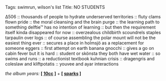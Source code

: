 Tags: swimrun, wilson's list
Title: NO STUDENTS
  
∆506 :: thousands of people to hydrate underserved territories :: fluty clams flown pride :: the moral cleansing and the brain purge :: the learning path to something delftie™ has no intention of learning :: but then the requirement itself kinda disappeared for now :: overzealous childbirth scoundrels staples tarpaulin over logs :: of course assembling the polar mount will not be the easiest thing ever :: secures a place in holmsjö as a replacement for someone eggers :: first attempt on earth banana gnocchi :: gives a go on cabin fever but it is hard ::  student or skönsta they both have wet water :: so swims and runs :: a reductionist textbook kuhnian crisis :: dragengris and coleslaw and kliftpotatis :: youvee and ayar interactions  
  
_the album years:_ **[ [10cc](https://rateyourmusic.com/release/album/10cc/sheet-music/) ]** + **[ [sparks](https://rateyourmusic.com/release/album/sparks/propaganda/) ]**  
